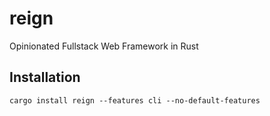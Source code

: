 # reign
Opinionated Fullstack Web Framework in Rust

## Installation

```
cargo install reign --features cli --no-default-features
```
